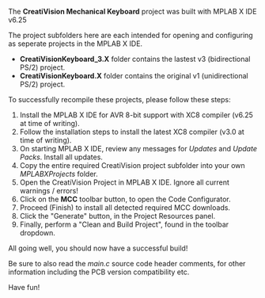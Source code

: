 The **CreatiVision Mechanical Keyboard** project was built with MPLAB X IDE v6.25

The project subfolders here are each intended for opening and configuring as seperate projects in the MPLAB X IDE. 

- **CreatiVisionKeyboard_3.X** folder contains the lastest v3 (bidirectional PS/2) project.
- **CreatiVisionKeyboard.X** folder contains the original v1 (unidirectional PS/2) project.

To successfully recompile these projects, please follow these steps:
1. Install the MPLAB X IDE for AVR 8-bit support with XC8 compiler (v6.25 at time of writing).
2. Follow the installation steps to install the latest XC8 compiler (v3.0 at time of writing).
3. On starting MPLAB X IDE, review any messages for *Updates* and *Update Packs*. Install all updates. 
4. Copy the entire required CreatiVision project subfolder into your own *MPLABXProjects* folder.
5. Open the CreatiVision Project in MPLAB X IDE.  Ignore all current warnings / errors!
6. Click on the **MCC** toolbar button, to open the Code Configurator.
7. Proceed (Finish) to install all detected required MCC downloads.
8. Click the "Generate" button, in the Project Resources panel.   
9. Finally, perform a "Clean and Build Project", found in the toolbar dropdown.

All going well, you should now have a successful build!

Be sure to also read the *main.c* source code header comments, for other information including the PCB version compatibility etc.

Have fun!
